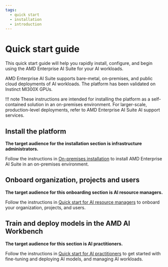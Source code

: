 ```yaml
---
tags:
  - quick start
  - installation
  - introduction
---
```


# Quick start guide

This quick start guide will help you rapidly install, configure, and begin using the AMD Enterprise AI Suite for your AI workloads.

AMD Enterprise AI Suite supports bare-metal, on-premises, and public cloud deployments of AI workloads. The platform has been validated on Instinct MI300X GPUs.

!!! note
    These instructions are intended for installing the platform as a self-contained solution in an on-premises environment. For larger-scale, production-level deployments, refer to AMD Enterprise AI Suite AI support services.

## Install the platform

**The target audience for the installation section is infrastructure administrators.**

Follow the instructions in [On-premises installation](./platform-infrastructure/on-premises-installation.md) to install AMD Enterprise AI Suite in an on-premises environment.

## Onboard organization, projects and users

**The target audience for this onboarding section is AI resource managers.**

Follow the instructions in [Quick start for AI resource managers](./quick-start-guides/resource-manager-quick-start.md) to onboard your organization, projects, and users.

## Train and deploy models in the AMD AI Workbench

**The target audience for this section is AI practitioners.**

Follow the instructions in [Quick start for AI practitioners](./quick-start-guides/workbench-quick-start.md) to get started with fine-tuning and deploying AI models, and managing AI workloads.
